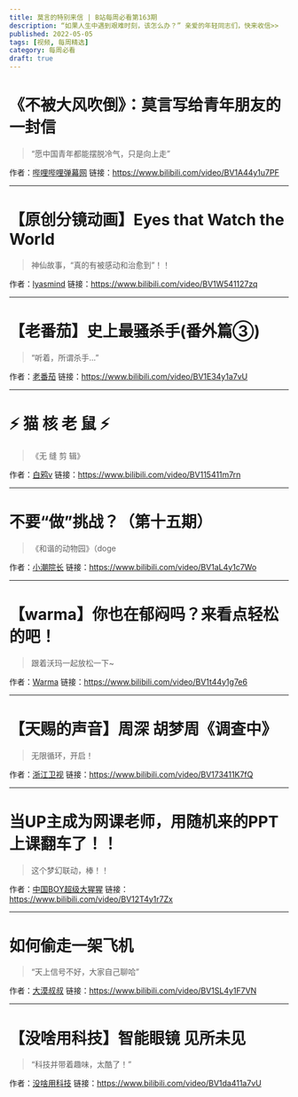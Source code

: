 ```yaml
---
title: 莫言的特别来信 | B站每周必看第163期
description: “如果人生中遇到艰难时刻，该怎么办？” 亲爱的年轻同志们，快来收信>>
published: 2022-05-05
tags: [视频, 每周精选]
category: 每周必看
draft: true
---
```


# 《不被大风吹倒》：莫言写给青年朋友的一封信
> “愿中国青年都能摆脱冷气，只是向上走”

作者：[哔哩哔哩弹幕网](https://space.bilibili.com/8047632)
链接：https://www.bilibili.com/video/BV1A44y1u7PF

---

# 【原创分镜动画】Eyes that Watch the World
> 神仙故事，“真的有被感动和治愈到”！！

作者：[lyasmind](https://space.bilibili.com/33716779)
链接：https://www.bilibili.com/video/BV1W541127zq

---

# 【老番茄】史上最骚杀手(番外篇③)
> “听着，所谓杀手...”

作者：[老番茄](https://space.bilibili.com/546195)
链接：https://www.bilibili.com/video/BV1E34y1a7vU

---

# ⚡️  猫  核  老  鼠  ⚡️
> 《无 缝 剪 辑》

作者：[白鸦v](https://space.bilibili.com/9980514)
链接：https://www.bilibili.com/video/BV115411m7rn

---

# 不要“做”挑战？（第十五期）
> 《和谐的动物园》（doge

作者：[小潮院长](https://space.bilibili.com/5970160)
链接：https://www.bilibili.com/video/BV1aL4y1c7Wo

---

# 【warma】你也在郁闷吗？来看点轻松的吧！
> 跟着沃玛一起放松一下~

作者：[Warma](https://space.bilibili.com/53456)
链接：https://www.bilibili.com/video/BV1t44y1g7e6

---

# 【天赐的声音】周深 胡梦周《调查中》
> 无限循环，开启！

作者：[浙江卫视](https://space.bilibili.com/504672822)
链接：https://www.bilibili.com/video/BV173411K7fQ

---

# 当UP主成为网课老师，用随机来的PPT上课翻车了！！
> 这个梦幻联动，棒！！

作者：[中国BOY超级大猩猩](https://space.bilibili.com/562197)
链接：https://www.bilibili.com/video/BV12T4y1r7Zx

---

# 如何偷走一架飞机
> “天上信号不好，大家自己聊哈”

作者：[大漠叔叔](https://space.bilibili.com/67141499)
链接：https://www.bilibili.com/video/BV1SL4y1F7VN

---

# 【没啥用科技】智能眼镜 见所未见
> “科技并带着趣味，太酷了！”

作者：[没啥用科技](https://space.bilibili.com/174902557)
链接：https://www.bilibili.com/video/BV1da411a7vU


